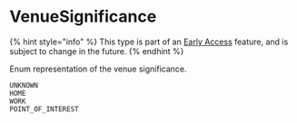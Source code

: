 # VenueSignificance

{% hint style="info" %}
This type is part of an [Early Access](../../../../appendix/feature-production-readiness.md) feature, and is subject to change in the future.
{% endhint %}

Enum representation of the venue significance.

```
UNKNOWN
HOME
WORK
POINT_OF_INTEREST
```
